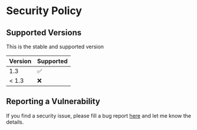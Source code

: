 # Security Policy

## Supported Versions

This is the stable and supported version

| Version | Supported          |
| ------- | ------------------ |
| 1.3     | :white_check_mark: |
| < 1.3   | :x:                |

## Reporting a Vulnerability

If you find a security issue, please fill a bug report [here](https://github.com/stanleygomes/nodevader/issues/new?assignees=&labels=&template=bug_report.md) and let me know the details.
